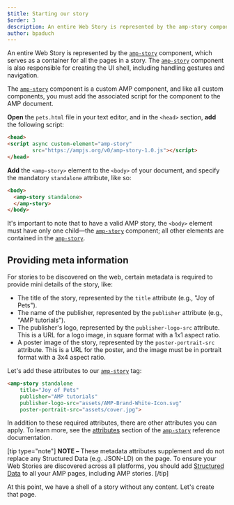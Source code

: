 ```yaml
---
$title: Starting our story
$order: 3
description: An entire Web Story is represented by the amp-story component, which serves as a container for all the pages in a story. The amp-story component is also responsible for ...
author: bpaduch
---
```


An entire Web Story is represented by the [`amp-story`](../../../../documentation/components/reference/amp-story.md) component, which serves as a container for all the pages in a story.  The [`amp-story`](../../../../documentation/components/reference/amp-story.md) component is also responsible for creating the UI shell, including handling gestures and navigation.

The [`amp-story`](../../../../documentation/components/reference/amp-story.md) component is a custom AMP component, and like all custom components, you must add the associated script for the component to the AMP document.

**Open** the `pets.html` file in your text editor, and in the `<head>` section, **add** the following script:

```html hl_lines="2 3"
<head>
<script async custom-element="amp-story"
        src="https://ampjs.org/v0/amp-story-1.0.js"></script>
</head>
```

**Add** the `<amp-story>` element to the `<body>` of your document, and specify the mandatory `standalone` attribute, like so:

```html hl_lines="2 3"
<body>
  <amp-story standalone>
  </amp-story>
</body>
```

It's important to note that to have a valid AMP story, the `<body>` element must have only one child&mdash;the [`amp-story`](../../../../documentation/components/reference/amp-story.md) component; all other elements are contained in the [`amp-story`](../../../../documentation/components/reference/amp-story.md).

## Providing meta information

For stories to be discovered on the web, certain metadata is required to provide mini details of the story, like:

* The title of the story, represented by the `title` attribute (e.g., "Joy of Pets").
* The name of the publisher, represented by the `publisher` attribute (e.g., "AMP tutorials").
* The publisher's logo, represented by the `publisher-logo-src` attribute.  This is a URL for a logo image, in square format with a 1x1 aspect ratio.
* A poster image of the story, represented by the `poster-portrait-src` attribute. This is a URL for the poster, and the image must be in portrait format with a 3x4 aspect ratio.

Let's add these attributes to our [`amp-story`](../../../../documentation/components/reference/amp-story.md) tag:

```html hl_lines="2 3 4 5"
<amp-story standalone
    title="Joy of Pets"
    publisher="AMP tutorials"
    publisher-logo-src="assets/AMP-Brand-White-Icon.svg"
    poster-portrait-src="assets/cover.jpg">
```

In addition to these required attributes, there are other attributes you can apply. To learn more, see the [attributes](../../../../documentation/components/reference/amp-story.md#attributes) section of the [`amp-story`](../../../../documentation/components/reference/amp-story.md) reference documentation.

[tip type="note"]
**NOTE –**  These metadata attributes supplement and do not replace any Structured Data (e.g. JSON-LD) on the page. To ensure your Web Stories are discovered across all platforms, you should add [Structured Data](../../../../documentation/guides-and-tutorials/optimize-measure/discovery.md#integrate-with-third-party-platforms-through-additional-metadata) to all your AMP pages, including AMP stories.
[/tip]

At this point, we have a shell of a story without any content. Let's create that page.
